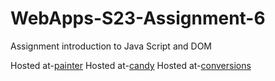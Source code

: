 
# WebApps-S23-Assignment-6
Assignment introduction to Java Script and DOM

Hosted at-[painter](https://44-563-web-apps-s23.github.io/44563-webapps-s23-assignment6-Nikitha78/painter.html)
Hosted at-[candy](https://44-563-web-apps-s23.github.io/44563-webapps-s23-assignment6-Nikitha78/candy.html)
Hosted at-[conversions](https://44-563-web-apps-s23.github.io/44563-webapps-s23-assignment6-Nikitha78/conversions.html)

